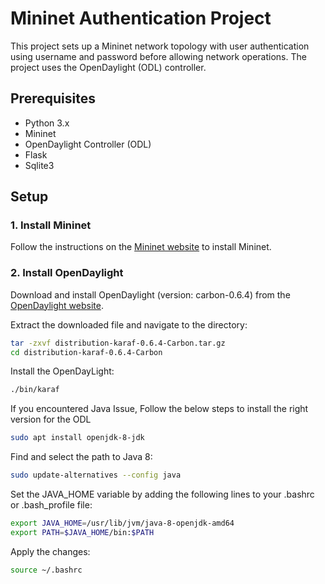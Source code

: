 # Mininet Authentication Project

This project sets up a Mininet network topology with user authentication using username and password before allowing network operations. The project uses the OpenDaylight (ODL) controller.

## Prerequisites

- Python 3.x
- Mininet
- OpenDaylight Controller (ODL)
- Flask
- Sqlite3

## Setup

### 1. Install Mininet

Follow the instructions on the [Mininet website](http://mininet.org/download/) to install Mininet.

### 2. Install OpenDaylight

Download and install OpenDaylight (version: carbon-0.6.4) from the [OpenDaylight website](https://nexus.opendaylight.org/content/repositories/public/org/opendaylight/integration/distribution-karaf/0.6.4-Carbon/distribution-karaf-0.6.4-Carbon.tar.gz).

Extract the downloaded file and navigate to the directory:

```bash
tar -zxvf distribution-karaf-0.6.4-Carbon.tar.gz
cd distribution-karaf-0.6.4-Carbon
```
Install the OpenDayLight:
```bash
./bin/karaf
```

If you encountered Java Issue, Follow the below steps to install the right version for the ODL
```bash
sudo apt install openjdk-8-jdk
```

Find and select the path to Java 8:
```bash
sudo update-alternatives --config java
```

Set the JAVA_HOME variable by adding the following lines to your .bashrc or .bash_profile file:
```bash
export JAVA_HOME=/usr/lib/jvm/java-8-openjdk-amd64
export PATH=$JAVA_HOME/bin:$PATH
```

Apply the changes:
```bash
source ~/.bashrc
```
